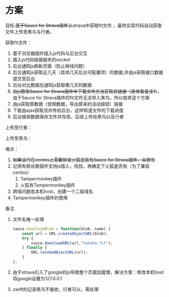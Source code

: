 # 方案

目标:~~基于Sauce for Strava插件~~从strava中获取fit文件 ，最终实现代码自动获取文件上传至黑鸟与行者。

获取fit文件：

1. 基于浏览器插件插入js代码与后台交互
2. 插入js代码链接服务的socket
3. 后台通知js刷新页面（防止掉线问题）
4. 后台通知js获取近几天（具体几天后台可配置项）的数据,并由js获取接口数据提交至后台
5. 后台对比数据后通知js获取哪几天的数据
6. ~~由js篡改Sauce for Strava插件中下载文件方法获取其链接（具体看备注1）~~，由于Sauce for Strava插件的fit文件无法导入黑鸟，所以放弃这个方案
7. 由js获取原数据（佳明数据，导出原来的活动按钮）链接
8. 下载由ajax获取流并传给后台，这样知道文件的下载进度
9. 后台接收数据保存文件并存库，后续上传给黑鸟以及行者

上传至行者：


上传至黑鸟：

难点：

1. ~~如果运行在centos上需要排查火狐是否有Sauce for Strava插件，谷歌有~~
2. 记得有款谷歌插件支持js插入，找找，再确定下火狐是否有（为了兼容centos）
	1. Tampermonkey插件
	2. 火狐有Tampermonkey插件
3. 跨域问题改本机host，创建一个二级域名
4. Tampermonkey插件的使用

备注

1. 文件名唯一处理

	```js
	sauce.downloadBlob = function(blob, name) {
	    const url = URL.createObjectURL(blob);
	    try {
	        sauce.downloadURL(url,"hahaha.fit");
	    } finally {
	        URL.revokeObjectURL(url);
	    }
	};
	```

2. 由于strava引入了google的js导致整个页面加载慢，解决方案：修改本机host将google设置为127.0.0.1

3. zwift的记录黑鸟不接收，行者可以，需处理

